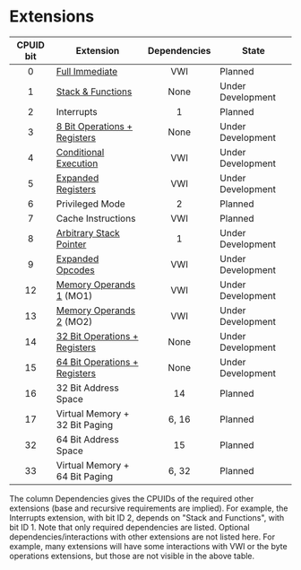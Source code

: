 # Extensions

| CPUID bit | Extension                                                 | Dependencies | State             |
|:---------:|-----------------------------------------------------------|:------------:|-------------------|
|     0     | [Full Immediate](./full-immediates)                       | VWI          | Planned           |
|     1     | [Stack & Functions](./stack-and-functions)                | None         | Under Development |
|     2     | Interrupts                                                | 1            | Planned           |
|     3     | [8 Bit Operations + Registers](./half-word-operations)    | None         | Under Development |
|     4     | [Conditional Execution](./conditional-prefix)             | VWI          | Under Development |
|     5     | [Expanded Registers](./expanded-registers)                | VWI          | Under Development |
|     6     | Privileged Mode                                           | 2            | Planned           |
|     7     | Cache Instructions                                        | VWI          | Planned           |
|     8     | [Arbitrary Stack Pointer](./arbitrary-stack-pointer)      | 1            | Under Development |
|     9     | [Expanded Opcodes](./expanded-opcodes)                    | VWI          | Under Development |
|     12    | [Memory Operands 1](./memory-operands-1) (MO1)            | VWI          | Under Development |
|     13    | [Memory Operands 2](./memory-operands-2) (MO2)            | VWI          | Under Development |
|     14    | [32 Bit Operations + Registers](./double-word-operations) | None         | Under Development |
|     15    | [64 Bit Operations + Registers](./quad-word-operations)   | None         | Under Development |
|     16    | 32 Bit Address Space                                      | 14           | Planned           |
|     17    | Virtual Memory + 32 Bit Paging                            | 6, 16        | Planned           |
|     32    | 64 Bit Address Space                                      | 15           | Planned           |
|     33    | Virtual Memory + 64 Bit Paging                            | 6, 32        | Planned           |


The column Dependencies gives the CPUIDs of the required other extensions (base and recursive requirements are implied). For example, the Interrupts extension, with bit ID 2, depends on "Stack and Functions", with bit ID 1.  Note that only required dependencies are listed. Optional dependencies/interactions with other extensions are not listed here. For example, many extensions will have some interactions with VWI or the byte operations extensions, but those are not visible in the above table.
